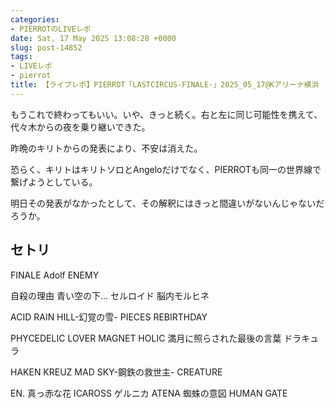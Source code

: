 ```yaml
---
categories:
- PIERROTのLIVEレポ
date: Sat, 17 May 2025 13:08:28 +0000
slug: post-14852
tags:
- LIVEレポ
- pierrot
title: 【ライブレポ】PIERROT「LASTCIRCUS-FINALE-」2025_05_17@Kアリーナ横浜
---
```


もうこれで終わってもいい。いや、きっと続く。右と左に同じ可能性を携えて、代々木からの夜を乗り継いできた。

昨晩のキリトからの発表により、不安は消えた。

恐らく、キリトはキリトソロとAngeloだけでなく、PIERROTも同一の世界線で繋げようとしている。

明日その発表がなかったとして、その解釈にはきっと間違いがないんじゃないだろうか。

<h2>セトリ</h2>
FINALE
Adolf
ENEMY

自殺の理由
青い空の下…
セルロイド
脳内モルヒネ

ACID RAIN
HILL-幻覚の雪-
PIECES
REBIRTHDAY

PHYCEDELIC LOVER
MAGNET HOLIC
満月に照らされた最後の言葉
ドラキュラ

HAKEN KREUZ
MAD SKY-鋼鉄の救世主-
CREATURE

EN.
真っ赤な花
ICAROSS
ゲルニカ
ATENA
蜘蛛の意図
HUMAN GATE